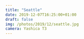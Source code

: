 ```yaml
---
title: "Seattle"
date: 2019-12-07T16:25:00+01:00
draft: false
img: /photos/2019/12/seattle.jpg
camera: Yashica T3
---
```

